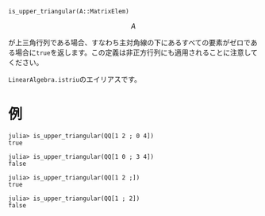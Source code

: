 ```
is_upper_triangular(A::MatrixElem)
```

$$
A
$$

が上三角行列である場合、すなわち主対角線の下にあるすべての要素がゼロである場合に`true`を返します。この定義は非正方行列にも適用されることに注意してください。

`LinearAlgebra.istriu`のエイリアスです。

# 例

```jldoctest
julia> is_upper_triangular(QQ[1 2 ; 0 4])
true

julia> is_upper_triangular(QQ[1 0 ; 3 4])
false

julia> is_upper_triangular(QQ[1 2 ;])
true

julia> is_upper_triangular(QQ[1 ; 2])
false
```
